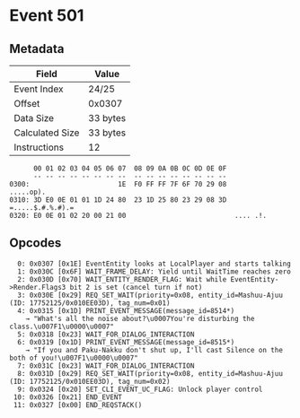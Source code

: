 # Event 501

## Metadata

| Field           | Value    |
|-----------------|----------|
| Event Index     | 24/25    |
| Offset          | 0x0307   |
| Data Size       | 33 bytes |
| Calculated Size | 33 bytes |
| Instructions    | 12       |

```
      00 01 02 03 04 05 06 07  08 09 0A 0B 0C 0D 0E 0F
      -- -- -- -- -- -- -- --  -- -- -- -- -- -- -- --
0300:                      1E  F0 FF FF 7F 6F 70 29 08         .....op).
0310: 3D E0 0E 01 01 1D 24 80  23 1D 25 80 23 29 08 3D  =.....$.#.%.#).=
0320: E0 0E 01 02 20 00 21 00                           .... .!.        
```

## Opcodes

```
  0: 0x0307 [0x1E] EventEntity looks at LocalPlayer and starts talking
  1: 0x030C [0x6F] WAIT_FRAME_DELAY: Yield until WaitTime reaches zero
  2: 0x030D [0x70] WAIT_ENTITY_RENDER_FLAG: Wait while EventEntity->Render.Flags3 bit 2 is set (cancel turn if not)
  3: 0x030E [0x29] REQ_SET_WAIT(priority=0x08, entity_id=Mashuu-Ajuu (ID: 17752125/0x010EE03D), tag_num=0x01)
  4: 0x0315 [0x1D] PRINT_EVENT_MESSAGE(message_id=8514*)
    → "What's all the noise about?\u0007You're disturbing the class.\u007F1\u0000\u0007"
  5: 0x0318 [0x23] WAIT_FOR_DIALOG_INTERACTION
  6: 0x0319 [0x1D] PRINT_EVENT_MESSAGE(message_id=8515*)
    → "If you and Paku-Nakku don't shut up, I'll cast Silence on the both of you!\u007F1\u0000\u0007"
  7: 0x031C [0x23] WAIT_FOR_DIALOG_INTERACTION
  8: 0x031D [0x29] REQ_SET_WAIT(priority=0x08, entity_id=Mashuu-Ajuu (ID: 17752125/0x010EE03D), tag_num=0x02)
  9: 0x0324 [0x20] SET_CLI_EVENT_UC_FLAG: Unlock player control
 10: 0x0326 [0x21] END_EVENT
 11: 0x0327 [0x00] END_REQSTACK()
```
